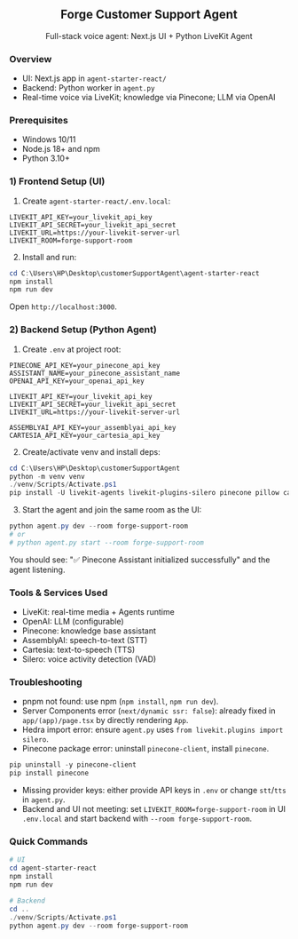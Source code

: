 <div align="center">
  <h2>Forge Customer Support Agent</h2>
  <p>Full-stack voice agent: Next.js UI + Python LiveKit Agent</p>
</div>

### Overview
- UI: Next.js app in `agent-starter-react/`
- Backend: Python worker in `agent.py`
- Real-time voice via LiveKit; knowledge via Pinecone; LLM via OpenAI

### Prerequisites
- Windows 10/11
- Node.js 18+ and npm
- Python 3.10+

### 1) Frontend Setup (UI)
1. Create `agent-starter-react/.env.local`:
```env
LIVEKIT_API_KEY=your_livekit_api_key
LIVEKIT_API_SECRET=your_livekit_api_secret
LIVEKIT_URL=https://your-livekit-server-url
LIVEKIT_ROOM=forge-support-room
```
2. Install and run:
```powershell
cd C:\Users\HP\Desktop\customerSupportAgent\agent-starter-react
npm install
npm run dev
```
Open `http://localhost:3000`.

### 2) Backend Setup (Python Agent)
1. Create `.env` at project root:
```env
PINECONE_API_KEY=your_pinecone_api_key
ASSISTANT_NAME=your_pinecone_assistant_name
OPENAI_API_KEY=your_openai_api_key

LIVEKIT_API_KEY=your_livekit_api_key
LIVEKIT_API_SECRET=your_livekit_api_secret
LIVEKIT_URL=https://your-livekit-server-url

ASSEMBLYAI_API_KEY=your_assemblyai_api_key
CARTESIA_API_KEY=your_cartesia_api_key
```
2. Create/activate venv and install deps:
```powershell
cd C:\Users\HP\Desktop\customerSupportAgent
python -m venv venv
./venv/Scripts/Activate.ps1
pip install -U livekit-agents livekit-plugins-silero pinecone pillow cartesia assemblyai python-dotenv
```
3. Start the agent and join the same room as the UI:
```powershell
python agent.py dev --room forge-support-room
# or
# python agent.py start --room forge-support-room
```
You should see: "✅ Pinecone Assistant initialized successfully" and the agent listening.

### Tools & Services Used
- LiveKit: real-time media + Agents runtime
- OpenAI: LLM (configurable)
- Pinecone: knowledge base assistant
- AssemblyAI: speech-to-text (STT)
- Cartesia: text-to-speech (TTS)
- Silero: voice activity detection (VAD)

### Troubleshooting
- pnpm not found: use npm (`npm install`, `npm run dev`).
- Server Components error (`next/dynamic ssr: false`): already fixed in `app/(app)/page.tsx` by directly rendering `App`.
- Hedra import error: ensure `agent.py` uses `from livekit.plugins import silero`.
- Pinecone package error: uninstall `pinecone-client`, install `pinecone`.
```powershell
pip uninstall -y pinecone-client
pip install pinecone
```
- Missing provider keys: either provide API keys in `.env` or change `stt`/`tts` in `agent.py`.
- Backend and UI not meeting: set `LIVEKIT_ROOM=forge-support-room` in UI `.env.local` and start backend with `--room forge-support-room`.

### Quick Commands
```powershell
# UI
cd agent-starter-react
npm install
npm run dev

# Backend
cd ..
./venv/Scripts/Activate.ps1
python agent.py dev --room forge-support-room
```


